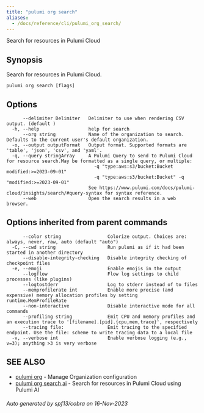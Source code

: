 ```yaml
---
title: "pulumi org search"
aliases:
  - /docs/reference/cli/pulumi_org_search/
---
```




Search for resources in Pulumi Cloud

## Synopsis

Search for resources in Pulumi Cloud.

```
pulumi org search [flags]
```

## Options

```
      --delimiter Delimiter   Delimiter to use when rendering CSV output. (default  )
  -h, --help                  help for search
      --org string            Name of the organization to search. Defaults to the current user's default organization.
  -o, --output outputFormat   Output format. Supported formats are 'table', 'json', 'csv', and 'yaml'.
  -q, --query stringArray     A Pulumi Query to send to Pulumi Cloud for resource search.May be formatted as a single query, or multiple:
                              	-q "type:aws:s3/bucket:Bucket modified:>=2023-09-01"
                              	-q "type:aws:s3/bucket:Bucket" -q "modified:>=2023-09-01"
                              See https://www.pulumi.com/docs/pulumi-cloud/insights/search/#query-syntax for syntax reference.
      --web                   Open the search results in a web browser.
```

## Options inherited from parent commands

```
      --color string                 Colorize output. Choices are: always, never, raw, auto (default "auto")
  -C, --cwd string                   Run pulumi as if it had been started in another directory
      --disable-integrity-checking   Disable integrity checking of checkpoint files
  -e, --emoji                        Enable emojis in the output
      --logflow                      Flow log settings to child processes (like plugins)
      --logtostderr                  Log to stderr instead of to files
      --memprofilerate int           Enable more precise (and expensive) memory allocation profiles by setting runtime.MemProfileRate
      --non-interactive              Disable interactive mode for all commands
      --profiling string             Emit CPU and memory profiles and an execution trace to '[filename].[pid].{cpu,mem,trace}', respectively
      --tracing file:                Emit tracing to the specified endpoint. Use the file: scheme to write tracing data to a local file
  -v, --verbose int                  Enable verbose logging (e.g., v=3); anything >3 is very verbose
```

## SEE ALSO

* [pulumi org](/docs/cli/commands/pulumi_org/)	 - Manage Organization configuration
* [pulumi org search ai](/docs/cli/commands/pulumi_org_search_ai/)	 - Search for resources in Pulumi Cloud using Pulumi AI

###### Auto generated by spf13/cobra on 16-Nov-2023

